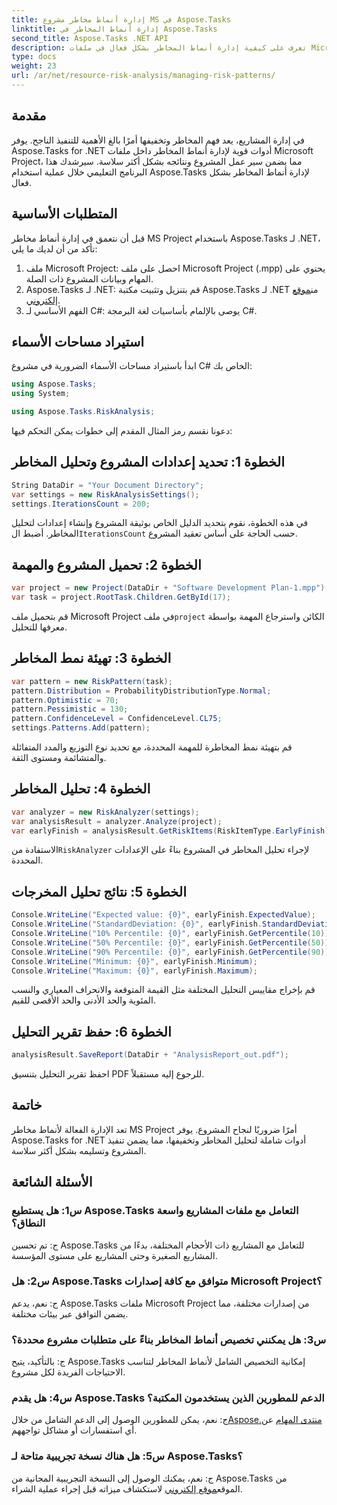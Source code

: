 ```yaml
---
title: إدارة أنماط مخاطر مشروع MS في Aspose.Tasks
linktitle: إدارة أنماط المخاطر في Aspose.Tasks
second_title: Aspose.Tasks .NET API
description: تعرف على كيفية إدارة أنماط المخاطر بشكل فعال في ملفات Microsoft Project باستخدام Aspose.Tasks لـ .NET. تحسين نتائج المشروع باستخدام أدوات تحليل المخاطر القوية.
type: docs
weight: 23
url: /ar/net/resource-risk-analysis/managing-risk-patterns/
---
```

## مقدمة
في إدارة المشاريع، يعد فهم المخاطر وتخفيفها أمرًا بالغ الأهمية للتنفيذ الناجح. يوفر Aspose.Tasks for .NET أدوات قوية لإدارة أنماط المخاطر داخل ملفات Microsoft Project، مما يضمن سير عمل المشروع ونتائجه بشكل أكثر سلاسة. سيرشدك هذا البرنامج التعليمي خلال عملية استخدام Aspose.Tasks لإدارة أنماط المخاطر بشكل فعال.

## المتطلبات الأساسية

قبل أن نتعمق في إدارة أنماط مخاطر MS Project باستخدام Aspose.Tasks لـ .NET، تأكد من أن لديك ما يلي:

1. ملف Microsoft Project: احصل على ملف Microsoft Project (.mpp) يحتوي على المهام وبيانات المشروع ذات الصلة.
2.  Aspose.Tasks لـ .NET: قم بتنزيل وتثبيت مكتبة Aspose.Tasks لـ .NET من[موقع إلكتروني](https://releases.aspose.com/tasks/net/).
3. الفهم الأساسي لـ C#: يوصى بالإلمام بأساسيات لغة البرمجة C#.

## استيراد مساحات الأسماء

ابدأ باستيراد مساحات الأسماء الضرورية في مشروع C# الخاص بك:

```csharp
using Aspose.Tasks;
using System;

using Aspose.Tasks.RiskAnalysis;
```

دعونا نقسم رمز المثال المقدم إلى خطوات يمكن التحكم فيها:

## الخطوة 1: تحديد إعدادات المشروع وتحليل المخاطر

```csharp
String DataDir = "Your Document Directory";
var settings = new RiskAnalysisSettings();
settings.IterationsCount = 200;
```

في هذه الخطوة، نقوم بتحديد الدليل الخاص بوثيقة المشروع وإنشاء إعدادات لتحليل المخاطر. أضبط ال`IterationsCount` حسب الحاجة على أساس تعقيد المشروع.

## الخطوة 2: تحميل المشروع والمهمة

```csharp
var project = new Project(DataDir + "Software Development Plan-1.mpp");
var task = project.RootTask.Children.GetById(17);
```

 قم بتحميل ملف Microsoft Project في ملف`project` الكائن واسترجاع المهمة بواسطة معرفها للتحليل.

## الخطوة 3: تهيئة نمط المخاطر

```csharp
var pattern = new RiskPattern(task);
pattern.Distribution = ProbabilityDistributionType.Normal;
pattern.Optimistic = 70;
pattern.Pessimistic = 130;
pattern.ConfidenceLevel = ConfidenceLevel.CL75;
settings.Patterns.Add(pattern);
```

قم بتهيئة نمط المخاطرة للمهمة المحددة، مع تحديد نوع التوزيع والمدد المتفائلة والمتشائمة ومستوى الثقة.

## الخطوة 4: تحليل المخاطر

```csharp
var analyzer = new RiskAnalyzer(settings);
var analysisResult = analyzer.Analyze(project);
var earlyFinish = analysisResult.GetRiskItems(RiskItemType.EarlyFinish).Get(project.RootTask);
```

 الاستفادة من`RiskAnalyzer` لإجراء تحليل المخاطر في المشروع بناءً على الإعدادات المحددة.

## الخطوة 5: نتائج تحليل المخرجات

```csharp
Console.WriteLine("Expected value: {0}", earlyFinish.ExpectedValue);
Console.WriteLine("StandardDeviation: {0}", earlyFinish.StandardDeviation);
Console.WriteLine("10% Percentile: {0}", earlyFinish.GetPercentile(10));
Console.WriteLine("50% Percentile: {0}", earlyFinish.GetPercentile(50));
Console.WriteLine("90% Percentile: {0}", earlyFinish.GetPercentile(90));
Console.WriteLine("Minimum: {0}", earlyFinish.Minimum);
Console.WriteLine("Maximum: {0}", earlyFinish.Maximum);
```

قم بإخراج مقاييس التحليل المختلفة مثل القيمة المتوقعة والانحراف المعياري والنسب المئوية والحد الأدنى والحد الأقصى للقيم.

## الخطوة 6: حفظ تقرير التحليل

```csharp
analysisResult.SaveReport(DataDir + "AnalysisReport_out.pdf");
```

احفظ تقرير التحليل بتنسيق PDF للرجوع إليه مستقبلاً.

## خاتمة

تعد الإدارة الفعالة لأنماط مخاطر MS Project أمرًا ضروريًا لنجاح المشروع. يوفر Aspose.Tasks for .NET أدوات شاملة لتحليل المخاطر وتخفيفها، مما يضمن تنفيذ المشروع وتسليمه بشكل أكثر سلاسة.

## الأسئلة الشائعة

### س1: هل يستطيع Aspose.Tasks التعامل مع ملفات المشاريع واسعة النطاق؟

ج: تم تحسين Aspose.Tasks للتعامل مع المشاريع ذات الأحجام المختلفة، بدءًا من المشاريع الصغيرة وحتى المشاريع على مستوى المؤسسة.

### س2: هل Aspose.Tasks متوافق مع كافة إصدارات Microsoft Project؟

ج: نعم، يدعم Aspose.Tasks ملفات Microsoft Project من إصدارات مختلفة، مما يضمن التوافق عبر بيئات مختلفة.

### س3: هل يمكنني تخصيص أنماط المخاطر بناءً على متطلبات مشروع محددة؟

ج: بالتأكيد، يتيح Aspose.Tasks إمكانية التخصيص الشامل لأنماط المخاطر لتناسب الاحتياجات الفريدة لكل مشروع.

### س4: هل يقدم Aspose.Tasks الدعم للمطورين الذين يستخدمون المكتبة؟

 ج: نعم، يمكن للمطورين الوصول إلى الدعم الشامل من خلال[Aspose.منتدى المهام](https://forum.aspose.com/c/tasks/15) عن أي استفسارات أو مشاكل تواجههم.

### س5: هل هناك نسخة تجريبية متاحة لـ Aspose.Tasks؟

 ج: نعم، يمكنك الوصول إلى النسخة التجريبية المجانية من Aspose.Tasks من الموقع[موقع إلكتروني](https://releases.aspose.com/) لاستكشاف ميزاته قبل إجراء عملية الشراء.